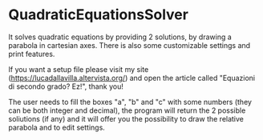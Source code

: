 # QuadraticEquationsSolver
It solves quadratic equations by providing 2 solutions, by drawing a parabola in cartesian axes. There is also some customizable settings and print features.

If you want a setup file please visit my site (https://lucadallavilla.altervista.org/) and open the article called "Equazioni di secondo grado? Ez!", thank you!



The user needs to fill the boxes "a", "b" and "c" with some numbers (they can be both integer and decimal), the program will return the 2 possible soliutions (if any) and it will offer you the possibility to draw the relative parabola and to edit settings.

